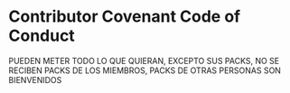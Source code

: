 # Contributor Covenant Code of Conduct

PUEDEN METER TODO LO QUE QUIERAN, EXCEPTO SUS PACKS, NO SE RECIBEN PACKS DE LOS MIEMBROS, PACKS DE OTRAS PERSONAS SON BIENVENIDOS
